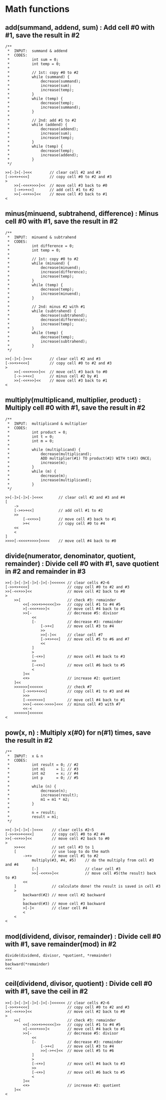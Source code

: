 # Math functions

## add(summand, addend, sum) : Add cell #0 with #1, save the result in #2
    /**
     *  INPUT:  summand & addend
     *  CODES:
     *          int sum = 0;
     *          int temp = 0;
     *          
     *          // 1st: copy #0 to #2
     *          while (summand) {
     *              decrease(summand);
     *              increase(sum);
     *              increase(temp);
     *          }
     *          while (temp) {
     *              decrease(temp);
     *              increase(summand);
     *          }
     *          
     *          // 2nd: add #1 to #2
     *          while (addend) {
     *              decrease(addend);
     *              increase(sum);
     *              increase(temp);
     *          }
     *          while (temp) {
     *              decrease(temp);
     *              increase(addend);
     *          }
     */
    
    >>[-]>[-]<<<        // clear cell #2 and #3
    [->>+>+<<<]         // copy cell #0 to #2 and #3
    >
        >>[-<<<+>>>]<<  // move cell #3 back to #0
        [->+>+<<]       // add cell #1 to #2
        >>[-<<+>>]<<    // move cell #3 back to #1
    <

## minus(minuend, subtrahend, difference) : Minus cell #0 with #1, save the result in #2
    /**
     *  INPUT:  minuend & subtrahend
     *  CODES:
     *          int difference = 0;
     *          int temp = 0;
     *          
     *          // 1st: copy #0 to #2
     *          while (minuend) {
     *              decrease(minuend);
     *              increase(difference);
     *              increase(temp);
     *          }
     *          while (temp) {
     *              decrease(temp);
     *              increase(minuend);
     *          }
     *          
     *          // 2nd: minus #2 with #1
     *          while (subtrahend) {
     *              decrease(subtrahend);
     *              decrease(difference);
     *              increase(temp);
     *          }
     *          while (temp) {
     *              decrease(temp);
     *              increase(subtrahend);
     *          }
     */
    
    >>[-]>[-]<<<        // clear cell #2 and #3
    [->>+>+<<<]         // copy cell #0 to #2 and #3
    >
        >>[-<<<+>>>]<<  // move cell #3 back to #0
        [->->+<<]       // minus cell #2 by #1
        >>[-<<+>>]<<    // move cell #3 back to #1
    <

## multiply(multiplicand, multiplier, product) : Multiply cell #0 with #1, save the result in #2
    /**
     *  INPUT:  multiplicand & multiplier
     *  CODES:
     *          int product = 0;
     *          int t = 0;
     *          int m = 0;
     *          
     *          while (multiplicand) {
     *              decrease(multiplicand);
     *              ADD multiplier(#1) TO product(#2) WITH t(#3) ONCE;
     *              increase(m);
     *          }
     *          while (m) {
     *              decrease(m);
     *              increase(multiplicand);
     *          }
     */
    
    >>[-]>[-]>[-]<<<<       // clear cell #2 and #3 and #4
    [
        ->
        [->+>+<<]           // add cell #1 to #2
        >>
            [-<<+>>]        // move cell #3 back to #1
            >+<             // copy cell #0 to #4
        <<
        <
    ]
    >>>>[-<<<<+>>>>]<<<<    // move cell #4 back to #0

## divide(numerator, denominator, quotient, remainder) : Divide cell #0 with #1, save quotient in #2 and remainder in #3
    >>[-]>[-]>[-]>[-]>[-]<<<<<< // clear cells #2~6
    [->>+>+<<<]                 // copy cell #0 to #2 and #3
    >>[-<<+>>]<<                // move cell #2 back to #0
    >
        >>[                     // check #3: remainder
            <<[->>>+>+<<<<]>>   // copy cell #1 to #4 #5
            >[-<<<+>>>]<        // move cell #4 back to #1
            >>[-                // decrease #5: divisor
                <<
                [-              // decrease #3: remainder
                    [->+<]      // move cell #3 to #4
                    >>
                    >>[-]<<     // clear cell #7
                    [->+>+<<]   // move cell #5 to #6 and #7
                    <<
                ]
                >
                [-<+>]          // move cell #4 back to #3
                >>
                [-<+>]          // move cell #6 back to #5
                <
            ]<<
            <+>                 // increase #2: quotient
        ]<<
        >>>>>>[<<<<<<           // check #7
            [->>+>+<<<]         // copy cell #1 to #3 and #4
            >>>
            [-<<<+>>>]          // move cell #4 back to #1
            >>>[-<<<<->>>>]<<<  // minus cell #3 with #7
            <<-<
        >>>>>>]<<<<<<
    <

## pow(x, n) : Multiply x(#0) for n(#1) times, save the result in #2
    /**
     *  INPUT:  x & n
     *  CODES:
     *          int result = 0; // #2
     *          int m1     = 1; // #3
     *          int m2     = x; // #4
     *          int p      = 0; // #5
     *          
     *          while (n) {
     *              decrease(n);
     *              increase(result);
     *              m1 = m1 * m2;
     *          }
     *          
     *          n = result;
     *          result = m1;
     */
    
    >>[-]>[-]>[-]<<<<    // clear cells #2~5
    [->>+>>+<<<<]        // copy cell #0 to #2 #4
    >>[-<<+>>]<<         // move cell #2 back to #0
    >
        >>+<<            // set cell #3 to 1
        [                // use loop to do the math
            ->+>         // move cell #1 to #2
                multiply(#3, #4, #5)    // do the multiply from cell #3 and #4
                [-]                     // clear cell #3
                >>[-<<+>>]<<            // move cell #5(the result) back to #3
            <<
        ]                // calculate done! the result is saved in cell #3
        >
            backward(#2) // move cell #2 backward
            >
            backward(#3) // move cell #3 backward
            >[-]<        // clear cell #4
            <
        <
    <

## mod(dividend, divisor, remainder) : Divide cell #0 with #1, save remainder(mod) in #2
    divide(dividend, divisor, *quotient, *remainder)
    >>>
    backward(*remainder)
    <<<

## ceil(dividend, divisor, quotient) : Divide cell #0 with #1, save the ceil in #2
    >>[-]>[-]>[-]>[-]>[-]<<<<<< // clear cells #2~6
    [->>+>+<<<]                 // copy cell #0 to #2 and #3
    >>[-<<+>>]<<                // move cell #2 back to #0
    >
        >>[                     // check #3: remainder
            <<[->>>+>+<<<<]>>   // copy cell #1 to #4 #5
            >[-<<<+>>>]<        // move cell #4 back to #1
            >>[-                // decrease #5: divisor
                <<
                [-              // decrease #3: remainder
                    [->+<]      // move cell #3 to #4
                    >>[->+<]<<  // move cell #5 to #6
                ]
                >
                [-<+>]          // move cell #4 back to #3
                >>
                [-<+>]          // move cell #6 back to #5
                <
            ]<<
            <+>                 // increase #2: quotient
        ]<<
    <
